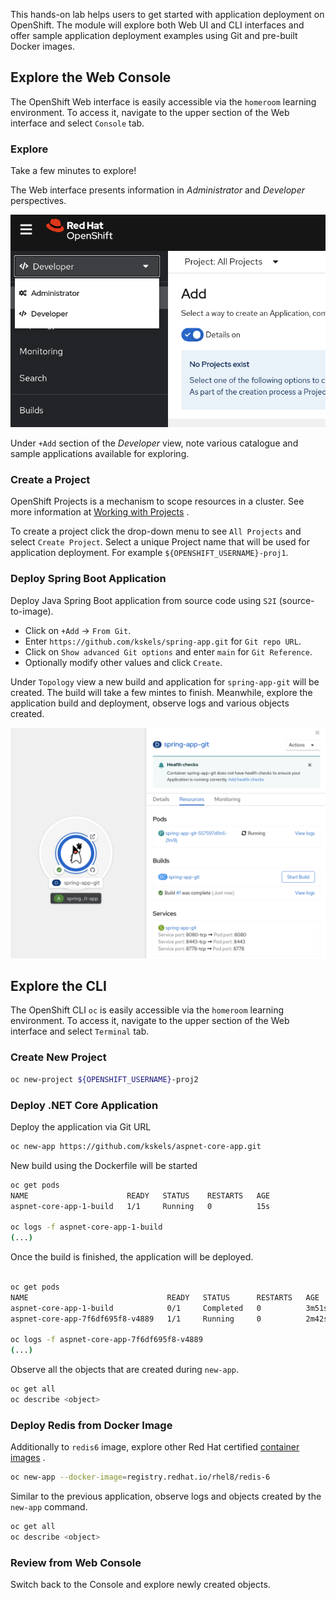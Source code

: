 This hands-on lab helps users to get started with application deployment on OpenShift. The module will explore both Web UI and CLI interfaces and offer sample application deployment examples using Git and pre-built Docker images.


## Explore the Web Console

The OpenShift Web interface is easily accessible via the `homeroom` learning environment. To access it, navigate to the upper section of the Web interface and select `Console` tab.

### Explore

Take a few minutes to explore!

The Web interface presents information in *Administrator* and *Developer* perspectives.

![Admin Developer View](images/admin-developer-view.png)

Under `+Add` section of the *Developer* view, note various catalogue and sample applications available for exploring.

### Create a Project

OpenShift Projects is a mechanism to scope resources in a cluster. See more information at [Working with Projects](https://docs.openshift.com/container-platform/4.8/applications/projects/working-with-projects.html) .

To create a project click the drop-down menu to see `All Projects` and select `Create Project`. Select a unique Project name that will be used for application deployment. For example `${OPENSHIFT_USERNAME}-proj1`.



### Deploy Spring Boot Application

Deploy Java Spring Boot application from source code using `S2I` (source-to-image).

* Click on `+Add` -> `From Git`.
* Enter `https://github.com/kskels/spring-app.git` for `Git repo URL`.
* Click on `Show advanced Git options` and enter `main` for `Git Reference`. 
* Optionally modify other values and click `Create`.

Under `Topology` view a new build and application for `spring-app-git` will be created. The build will take a few mintes to finish. Meanwhile, explore the application build and deployment, observe logs and various objects created.

![Spring App](images/spring-app-s2i-deploy.png)


## Explore the CLI

The OpenShift CLI `oc` is easily accessible via the `homeroom` learning environment. To access it, navigate to the upper section of the Web interface and select `Terminal` tab.


### Create New Project

```bash
oc new-project ${OPENSHIFT_USERNAME}-proj2
```

### Deploy .NET Core Application

Deploy the application via Git URL

```bash
oc new-app https://github.com/kskels/aspnet-core-app.git
```

New build using the Dockerfile will be started

```bash
oc get pods
NAME                      READY   STATUS    RESTARTS   AGE
aspnet-core-app-1-build   1/1     Running   0          15s

oc logs -f aspnet-core-app-1-build
(...)
```

Once the build is finished, the application will be deployed. 

```bash

oc get pods
NAME                               READY   STATUS      RESTARTS   AGE
aspnet-core-app-1-build            0/1     Completed   0          3m51s
aspnet-core-app-7f6df695f8-v4889   1/1     Running     0          2m42s

oc logs -f aspnet-core-app-7f6df695f8-v4889
(...)
```

Observe all the objects that are created during `new-app`.

```bash
oc get all
oc describe <object>
```

### Deploy Redis from Docker Image

Additionally to `redis6` image, explore other Red Hat certified [container images](https://catalog.redhat.com/software/containers/explore) .

```bash
oc new-app --docker-image=registry.redhat.io/rhel8/redis-6
```

Similar to the previous application, observe logs and objects created by the `new-app` command.

```bash
oc get all
oc describe <object>
```

### Review from Web Console

Switch back to the Console and explore newly created objects.
